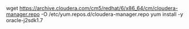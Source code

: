 wget https://archive.cloudera.com/cm5/redhat/6/x86_64/cm/cloudera-manager.repo -O /etc/yum.repos.d/cloudera-manager.repo
yum install -y oracle-j2sdk1.7
